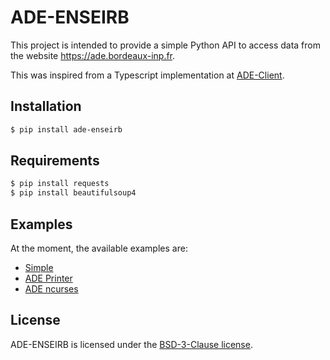 # ADE-ENSEIRB

This project is intended to provide a simple Python API to access data from the website https://ade.bordeaux-inp.fr.

This was inspired from a Typescript implementation at [ADE-Client](https://github.com/mcaravati/ADE-client).

## Installation
```bash
$ pip install ade-enseirb
```

## Requirements
```bash
$ pip install requests
$ pip install beautifulsoup4
```

## Examples
At the moment, the available examples are:
- [Simple](examples/simple.py)
- [ADE Printer](examples/ade_printer.py)
- [ADE ncurses](examples/ade_ncurses.py)

## License
ADE-ENSEIRB is licensed under the [BSD-3-Clause license](LICENSE).
